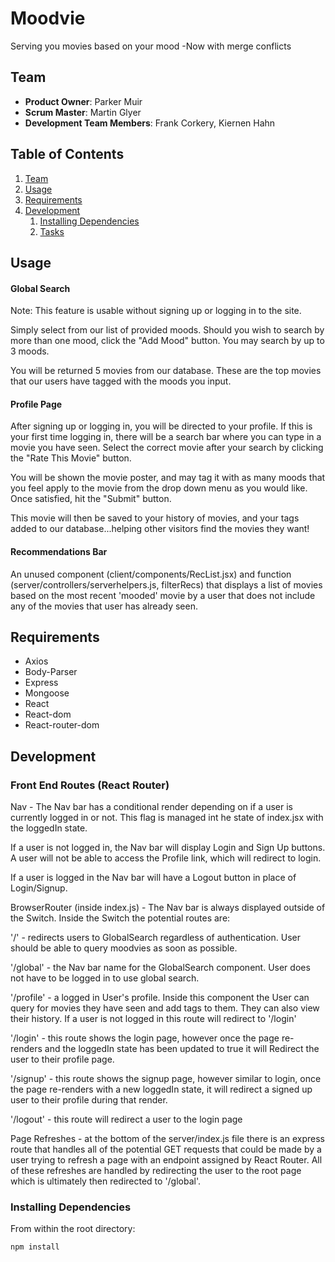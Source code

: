 # Moodvie

Serving you movies based on your mood -Now with merge conflicts

## Team

  - __Product Owner__: Parker Muir
  - __Scrum Master__: Martin Glyer
  - __Development Team Members__: Frank Corkery, Kiernen Hahn

## Table of Contents

1. [Team](#team)
1. [Usage](#Usage)
1. [Requirements](#requirements)
1. [Development](#development)
    1. [Installing Dependencies](#installing-dependencies)
    1. [Tasks](#tasks)

## Usage

#### Global Search

Note: This feature is usable without signing up or logging in to the site.

Simply select from our list of provided moods. Should you wish to search by more than one mood, click the "Add Mood" button.  You may search by up to 3 moods.

You will be returned 5 movies from our database.  These are the top movies that our users have tagged with the moods you input.

#### Profile Page

After signing up or logging in, you will be directed to your profile.  If this is your first time logging in, there will be a search bar where you can type in a movie you have seen.  Select the correct movie after your search by clicking the "Rate This Movie" button.

You will be shown the movie poster, and may tag it with as many moods that you feel apply to the movie from the drop down menu as you would like.  Once satisfied, hit the "Submit" button.

This movie will then be saved to your history of movies, and your tags added to our database...helping other visitors find the movies they want!

#### Recommendations Bar

An unused component (client/components/RecList.jsx) and function (server/controllers/serverhelpers.js, filterRecs) that displays a list of movies based on the most recent 'mooded' movie by a user that does not include any of the movies that user has already seen.  

## Requirements

- Axios
- Body-Parser
- Express
- Mongoose
- React 
- React-dom
- React-router-dom

## Development

### Front End Routes (React Router)

Nav - The Nav bar has a conditional render depending on if a user is currently logged in or not. This flag is managed int he state of index.jsx with the loggedIn state.

If a user is not logged in, the Nav bar will display Login and Sign Up buttons. A user will not be able to access the Profile link, which will redirect to login.

If a user is logged in the Nav bar will have a Logout button in place of Login/Signup.

BrowserRouter (inside index.js) - The Nav bar is always displayed outside of the Switch. Inside the Switch the potential routes are:

'/' - redirects users to GlobalSearch regardless of authentication. User should be able to query moodvies as soon as possible.

'/global' - the Nav bar name for the GlobalSearch component. User does not have to be logged in to use global search.

'/profile' - a logged in User's profile. Inside this component the User can query for movies they have seen and add tags to them. They can also view their history. If a user is not logged in this route will redirect to '/login'

'/login' - this route shows the login page, however once the page re-renders and the loggedIn state has been updated to true it will Redirect the user to their profile page.

'/signup' - this route shows the signup page, however similar to login, once the page re-renders with a new loggedIn state, it will redirect a signed up user to their profile during that render.

'/logout' - this route will redirect a user to the login page

Page Refreshes - at the bottom of the server/index.js file there is an express route that handles all of the potential GET requests that could be made by a user trying to refresh a page with an endpoint assigned by React Router. All of these refreshes are handled by redirecting the user to the root page which is ultimately then redirected to '/global'.

### Installing Dependencies

From within the root directory:

```sh
npm install
```
